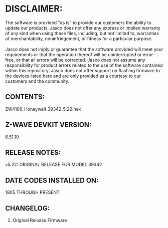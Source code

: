 # DISCLAIMER:
The software is provided "as is" to provide our customers the ability to update our products. Jasco does not offer any express or implied warranty of any kind when using these files, including, but not limited to, warranties of merchantability, noninfringement, or fitness for a particular purpose.<br>
<br>
Jasco does not imply or guarantee that the software provided will meet your requirements or that the operation thereof will be uninterrupted or error-free, or that all errors will be corrected. Jasco does not assume any responsibility for product errors related to the use of the software contained within this repository. Jasco does not offer support on flashing firmware to the devices listed here and are only provided as a courtesy to our customers and the community.

## CONTENTS:
ZW4106_Honeywell_39342_5.22.hex

## Z-WAVE DEVKIT VERSION:
6.51.10

## RELEASE NOTES:
v5.22: ORIGINAL RELEASE FOR MODEL 39342

## DATE CODES INSTALLED ON:
1805 THROUGH PRESENT

## CHANGELOG:
1. Original Release Firmware